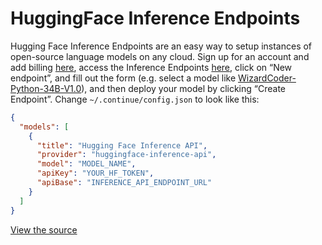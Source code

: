 # HuggingFace Inference Endpoints

Hugging Face Inference Endpoints are an easy way to setup instances of open-source language models on any cloud. Sign up for an account and add billing [here](https://huggingface.co/settings/billing), access the Inference Endpoints [here](https://ui.endpoints.huggingface.co), click on “New endpoint”, and fill out the form (e.g. select a model like [WizardCoder-Python-34B-V1.0](https://huggingface.co/WizardLM/WizardCoder-Python-34B-V1.0)), and then deploy your model by clicking “Create Endpoint”. Change `~/.continue/config.json` to look like this:

```json title="config.json"
{
  "models": [
    {
      "title": "Hugging Face Inference API",
      "provider": "huggingface-inference-api",
      "model": "MODEL_NAME",
      "apiKey": "YOUR_HF_TOKEN",
      "apiBase": "INFERENCE_API_ENDPOINT_URL"
    }
  ]
}
```

[View the source](https://github.com/continuedev/continue/blob/main/core/llm/llms/HuggingFaceInferenceAPI.ts)
